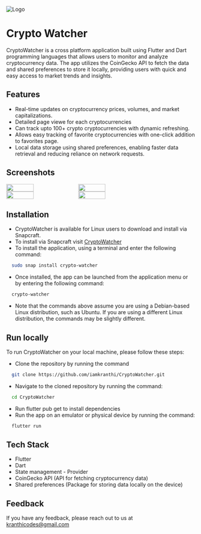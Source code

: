 
![Logo](https://user-images.githubusercontent.com/75005151/220852533-11f188d9-b7ad-48af-bb47-1973008986cf.png)


# Crypto Watcher

CryptoWatcher is a cross platform application built using Flutter and Dart programming languages that allows users to monitor and analyze cryptocurrency data. The app utilizes the CoinGecko API to fetch the data and shared preferences to store it locally, providing users with quick and easy access to market trends and insights.




## Features
- Real-time updates on cryptocurrency prices, volumes, and market capitalizations.
- Detailed page viewe for each cryptocurrencies
- Can track upto 100+ crypto cryptocurrencies with dynamic refreshing.
- Allows easy tracking of favorite cryptocurrencies with one-click addition to favorites page.
- Local data storage using shared preferences, enabling faster data retrieval and reducing reliance on network requests.


## Screenshots

<div style="display:flex;flex-wrap:wrap">
  <img src="https://user-images.githubusercontent.com/75005151/220852904-e954414f-46ef-43ba-84c4-86e663b31b3e.png" width="38%" />
  <img src="https://user-images.githubusercontent.com/75005151/220852922-4f5bf7f0-2206-47ed-aa22-f4557f221079.png" width="38%" />
  <img src="https://user-images.githubusercontent.com/75005151/220852885-a147138e-aafd-44c3-a7e5-a146718cd9e2.png" width="38%" />
  <img src="https://user-images.githubusercontent.com/75005151/220852876-fc0069a2-e0c6-4003-94a4-7146cfbf6971.png" width="38%" />
</div>



## Installation
- CryptoWatcher is available for Linux users to download and install via Snapcraft.
 - To install via Snapcraft visit [CryptoWatcher](https://snapcraft.io/crypto-watcher) 
- To install the application, using a terminal and enter the following command:
```bash
  sudo snap install crypto-watcher
```
- Once installed, the app can be launched from the application menu or by entering the following command:
```bash
  crypto-watcher
```
- Note that the commands above assume you are using a Debian-based Linux distribution, such as Ubuntu. If you are using a different Linux distribution, the commands may be slightly different.

## Run locally

To run CryptoWatcher on your local machine, please follow these steps:
- Clone the repository by running the command
```bash
  git clone https://github.com/iamkranthi/CryptoWatcher.git
```
- Navigate to the cloned repository by running the command:
```bash
  cd CryptoWatcher
```
- Run flutter pub get to install dependencies
- Run the app on an emulator or physical device by running the command:
```bash
  flutter run
```

## Tech Stack

- Flutter
- Dart
- State management - Provider
- CoinGecko API (API for fetching cryptocurrency data)
- Shared preferences (Package for storing data locally on the device)


## Feedback

If you have any feedback, please reach out to us at kranthicodes@gmail.com

